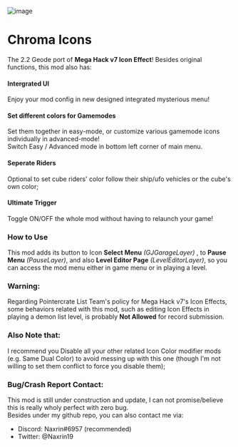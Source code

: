 ![image](naxrin.chroma_icons/title.png)
# <cy>Chroma Icons</c>
The 2.2 Geode port of **Mega Hack v7 Icon Effect**!
Besides original functions, this mod also has:  
#### <cy>Intergrated UI</c>
Enjoy your mod config in new designed integrated mysterious menu!
#### <cy>Set different colors for Gamemodes</c>
Set them together in easy-mode, or customize various gamemode icons individually in advanced-mode!  
Switch Easy / Advanced mode in bottom left corner of main menu.
#### <cy>Seperate Riders</c>
Optional to set cube riders' color follow their ship/ufo vehicles or the cube's own color;
#### <cy>Ultimate Trigger</c>
Toggle ON/OFF the whole mod without having to relaunch your game!

### <cy>How to Use</c>
This mod adds its button to Icon **Select Menu** *(GJGarageLayer)* , to **Pause Menu** *(PauseLayer)*, and also **Level Editor Page** *(LevelEditorLayer)*, so you can access the mod menu either in game menu or in playing a level.  

### <cy>Warning:</c>
Regarding Pointercrate List Team's policy for Mega Hack v7's Icon Effects, some behaviors related with this mod, such as editing Icon Effects in playing a demon list level, is probably <cr>**Not Allowed**</c> for record submission.  

### <cy>Also Note that:</c>
I recommend you <cr>Disable</c> all your other related Icon Color modifier mods (e.g. Same Dual Color) to avoid messing up with this one (though I'm not willing to set them conflict to force you disable them);

### <cy>Bug/Crash Report Contact:</c>
This mod is still under construction and update, I can not promise/believe this is really wholy perfect with zero bug.  
Besides under my github repo, you can also contact me via:  
- Discord: Naxrin#6957 (recommended)  
- Twitter: @Naxrin19